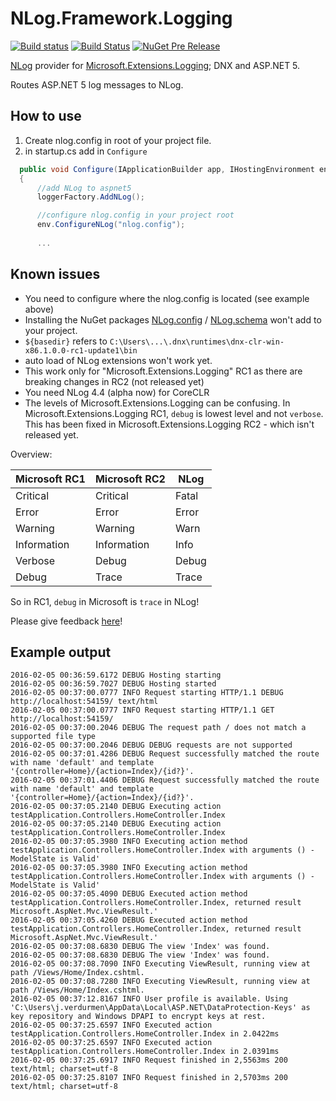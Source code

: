 # NLog.Framework.Logging

[![Build status](https://ci.appveyor.com/api/projects/status/0nrg8cksp4b6tab1/branch/master?svg=true)](https://ci.appveyor.com/project/nlog/nlog-framework-logging/branch/master)
[![Build Status](https://travis-ci.org/NLog/NLog.Framework.Logging.svg?branch=master)](https://travis-ci.org/NLog/NLog.Framework.Logging)
[![NuGet Pre Release](https://img.shields.io/nuget/vpre/NLog.Framework.Logging.svg)](https://www.nuget.org/packages/NLog.Framework.Logging)

[NLog](https://github.com/NLog/NLog) provider for [Microsoft.Extensions.Logging](https://github.com/aspnet/Logging); DNX and ASP.NET 5.


Routes ASP.NET 5 log messages to NLog.


How to use
----

1. Create nlog.config in root of your project file.
2.  in startup.cs add in `Configure`

```c#
  public void Configure(IApplicationBuilder app, IHostingEnvironment env, ILoggerFactory loggerFactory)
  {
      //add NLog to aspnet5
      loggerFactory.AddNLog();

      //configure nlog.config in your project root
      env.ConfigureNLog("nlog.config");
      
      ...
```  
  
Known issues
---
- You need to configure where the nlog.config is located (see example above)
- Installing the NuGet packages [NLog.config](https://www.nuget.org/packages/NLog.Config/) / [NLog.schema](https://www.nuget.org/packages/NLog.Schema/) won't add to your project. 
- `${basedir}` refers to `C:\Users\...\.dnx\runtimes\dnx-clr-win-x86.1.0.0-rc1-update1\bin`
- auto load of NLog extensions won't work yet.
- This work only for "Microsoft.Extensions.Logging" RC1 as there are breaking changes in RC2 (not released yet)
- You need NLog 4.4 (alpha now) for CoreCLR
- The levels of Microsoft.Extensions.Logging can be confusing. In  Microsoft.Extensions.Logging RC1, `debug` is lowest level and not `verbose`. This has been fixed in Microsoft.Extensions.Logging RC2 - which isn't released yet.

Overview:


Microsoft RC1 | Microsoft RC2 | NLog
-------------|--------------|-----------
Critical	   | Critical     | Fatal
Error	       | Error        | Error
Warning	     | Warning      | Warn
Information	 | Information  | Info
Verbose	     | Debug        | Debug
Debug	       | Trace        | Trace

So in RC1, `debug` in Microsoft is `trace` in NLog! 

Please give feedback [here](https://github.com/NLog/NLog.Framework.Logging/issues/8)!


Example output
---

```
2016-02-05 00:36:59.6172 DEBUG Hosting starting
2016-02-05 00:36:59.7027 DEBUG Hosting started
2016-02-05 00:37:00.0777 INFO Request starting HTTP/1.1 DEBUG http://localhost:54159/ text/html 
2016-02-05 00:37:00.0777 INFO Request starting HTTP/1.1 GET http://localhost:54159/  
2016-02-05 00:37:00.2046 DEBUG The request path / does not match a supported file type
2016-02-05 00:37:00.2046 DEBUG DEBUG requests are not supported
2016-02-05 00:37:01.4286 DEBUG Request successfully matched the route with name 'default' and template '{controller=Home}/{action=Index}/{id?}'.
2016-02-05 00:37:01.4406 DEBUG Request successfully matched the route with name 'default' and template '{controller=Home}/{action=Index}/{id?}'.
2016-02-05 00:37:05.2140 DEBUG Executing action testApplication.Controllers.HomeController.Index
2016-02-05 00:37:05.2140 DEBUG Executing action testApplication.Controllers.HomeController.Index
2016-02-05 00:37:05.3980 INFO Executing action method testApplication.Controllers.HomeController.Index with arguments () - ModelState is Valid'
2016-02-05 00:37:05.3980 INFO Executing action method testApplication.Controllers.HomeController.Index with arguments () - ModelState is Valid'
2016-02-05 00:37:05.4090 DEBUG Executed action method testApplication.Controllers.HomeController.Index, returned result Microsoft.AspNet.Mvc.ViewResult.'
2016-02-05 00:37:05.4260 DEBUG Executed action method testApplication.Controllers.HomeController.Index, returned result Microsoft.AspNet.Mvc.ViewResult.'
2016-02-05 00:37:08.6830 DEBUG The view 'Index' was found.
2016-02-05 00:37:08.6830 DEBUG The view 'Index' was found.
2016-02-05 00:37:08.7090 INFO Executing ViewResult, running view at path /Views/Home/Index.cshtml.
2016-02-05 00:37:08.7280 INFO Executing ViewResult, running view at path /Views/Home/Index.cshtml.
2016-02-05 00:37:12.8167 INFO User profile is available. Using 'C:\Users\j.verdurmen\AppData\Local\ASP.NET\DataProtection-Keys' as key repository and Windows DPAPI to encrypt keys at rest.
2016-02-05 00:37:25.6597 INFO Executed action testApplication.Controllers.HomeController.Index in 2.0422ms
2016-02-05 00:37:25.6597 INFO Executed action testApplication.Controllers.HomeController.Index in 2.0391ms
2016-02-05 00:37:25.6917 INFO Request finished in 2,5563ms 200 text/html; charset=utf-8
2016-02-05 00:37:25.8107 INFO Request finished in 2,5703ms 200 text/html; charset=utf-8
```
